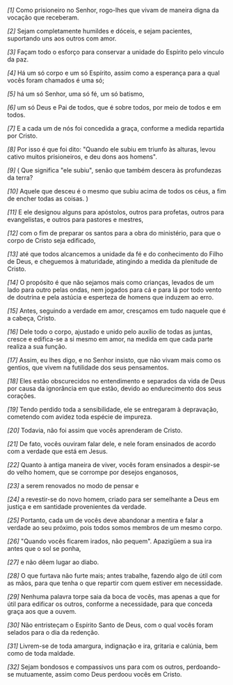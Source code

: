 *[1]* Como prisioneiro no Senhor, rogo-lhes que vivam de maneira digna da vocação que receberam.

*[2]* Sejam completamente humildes e dóceis, e sejam pacientes, suportando uns aos outros com amor.

*[3]* Façam todo o esforço para conservar a unidade do Espírito pelo vínculo da paz.

*[4]* Há um só corpo e um só Espírito, assim como a esperança para a qual vocês foram chamados é uma só;

*[5]* há um só Senhor, uma só fé, um só batismo,

*[6]* um só Deus e Pai de todos, que é sobre todos, por meio de todos e em todos.

*[7]* E a cada um de nós foi concedida a graça, conforme a medida repartida por Cristo.

*[8]* Por isso é que foi dito: "Quando ele subiu em triunfo às alturas, levou cativo muitos prisioneiros, e deu dons aos homens".

*[9]* ( Que significa "ele subiu", senão que também descera às profundezas da terra?

*[10]* Aquele que desceu é o mesmo que subiu acima de todos os céus, a fim de encher todas as coisas. )

*[11]* E ele designou alguns para apóstolos, outros para profetas, outros para evangelistas, e outros para pastores e mestres,

*[12]* com o fim de preparar os santos para a obra do ministério, para que o corpo de Cristo seja edificado,

*[13]* até que todos alcancemos a unidade da fé e do conhecimento do Filho de Deus, e cheguemos à maturidade, atingindo a medida da plenitude de Cristo.

*[14]* O propósito é que não sejamos mais como crianças, levados de um lado para outro pelas ondas, nem jogados para cá e para lá por todo vento de doutrina e pela astúcia e esperteza de homens que induzem ao erro.

*[15]* Antes, seguindo a verdade em amor, cresçamos em tudo naquele que é a cabeça, Cristo.

*[16]* Dele todo o corpo, ajustado e unido pelo auxílio de todas as juntas, cresce e edifica-se a si mesmo em amor, na medida em que cada parte realiza a sua função.

*[17]* Assim, eu lhes digo, e no Senhor insisto, que não vivam mais como os gentios, que vivem na futilidade dos seus pensamentos.

*[18]* Eles estão obscurecidos no entendimento e separados da vida de Deus por causa da ignorância em que estão, devido ao endurecimento dos seus corações.

*[19]* Tendo perdido toda a sensibilidade, ele se entregaram à depravação, cometendo com avidez toda espécie de impureza.

*[20]* Todavia, não foi assim que vocês aprenderam de Cristo.

*[21]* De fato, vocês ouviram falar dele, e nele foram ensinados de acordo com a verdade que está em Jesus.

*[22]* Quanto à antiga maneira de viver, vocês foram ensinados a despir-se do velho homem, que se corrompe por desejos enganosos,

*[23]* a serem renovados no modo de pensar e

*[24]* a revestir-se do novo homem, criado para ser semelhante a Deus em justiça e em santidade provenientes da verdade.

*[25]* Portanto, cada um de vocês deve abandonar a mentira e falar a verdade ao seu próximo, pois todos somos membros de um mesmo corpo.

*[26]* "Quando vocês ficarem irados, não pequem". Apazigüem a sua ira antes que o sol se ponha,

*[27]* e não dêem lugar ao diabo.

*[28]* O que furtava não furte mais; antes trabalhe, fazendo algo de útil com as mãos, para que tenha o que repartir com quem estiver em necessidade.

*[29]* Nenhuma palavra torpe saia da boca de vocês, mas apenas a que for útil para edificar os outros, conforme a necessidade, para que conceda graça aos que a ouvem.

*[30]* Não entristeçam o Espírito Santo de Deus, com o qual vocês foram selados para o dia da redenção.

*[31]* Livrem-se de toda amargura, indignação e ira, gritaria e calúnia, bem como de toda maldade.

*[32]* Sejam bondosos e compassivos uns para com os outros, perdoando-se mutuamente, assim como Deus perdoou vocês em Cristo.

